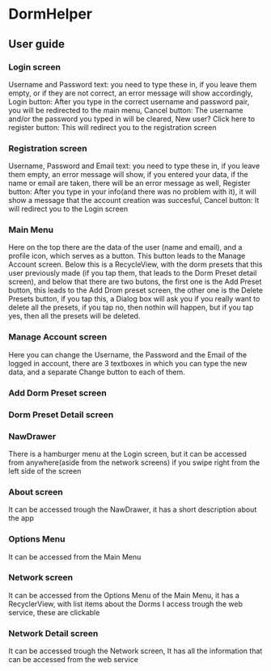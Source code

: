 # DormHelper

## User guide

### Login screen
Username and Password text: you need to type these in, if you leave them empty, or if they are not correct, an error message will show accordingly,
Login button: After you type in the correct username and password pair, you will be redirected to the main menu,
Cancel button: The username and/or the password you typed in will be cleared,
New user? Click here to register button: This will redirect you to the registration screen

### Registration screen
Username, Password and Email text: you need to type these in, if you leave them empty, an error message will show, if you entered your data, if the name or email are taken, there will be an error message as well,
Register button: After you type in your info(and there was no problem with it), it will show a message that the account creation was succesful,
Cancel button: It will redirect you to the Login screen

### Main Menu
Here on the top there are the data of the user (name and email), and a profile icon, which serves as a button. This button leads to the Manage Account screen. Below this is a RecycleView, with the dorm presets that this user previously made (if you tap them, that leads to the Dorm Preset detail screen), and below that there are two butons, the first one is the Add Preset button, this leads to the Add Drom preset screen, the other one is the Delete Presets button, if you tap this, a Dialog box will ask you if you really want to delete all the presets, if you tap no, then nothin will happen, but if you tap yes, then all the presets will be deleted. 

### Manage Account screen
Here you can change the Username, the Password and the Email of the logged in account, there are 3 textboxes in which you can type the new data, and a separate Change button to each of them.

### Add Dorm Preset screen

### Dorm Preset Detail screen

### NawDrawer
There is a hamburger menu at the Login screen, but it can be accessed from anywhere(aside from the network screens) if you swipe right from the left side of the screen

### About screen
It can be accessed trough the NawDrawer, it has a short description about the app

### Options Menu
It can be accessed from the Main Menu

### Network screen
It can be accessed from the Options Menu of the Main Menu, it has a RecyclerView, with list items about the Dorms I access trough the web service, these are clickable

### Network Detail screen
It can be accessed trough the Network screen, It has all the information that can be accessed from the web service
